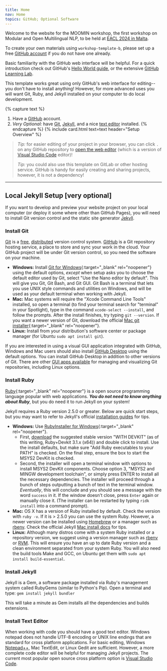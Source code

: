 ```yaml
---
title: Home
nav: Home
topics: GitHub; Optional Software
---
```


Welcome to the website for the MOOMIN workshop, the first workshop on Modular and Open Multilingual NLP, to be held at [EACL 2024 in Malta](https://2024.eacl.org/).


To create your own materials using `workshop-template-b`, please set up a free [GitHub account](https://github.com/join) if you do not have one already.

Basic familiarity with the GitHub web interface will be helpful.
For a quick introduction check out GitHub's [Hello World guide](https://guides.github.com/activities/hello-world/), or the extensive [GitHub Learning Lab](https://lab.github.com/).

This template works great using only GitHub's web interface for editing--you don't have to install anything!
However, for more advanced uses you will want Git, Ruby, and Jekyll installed on your computer to do local development.

{% capture text %}
1. Have a [GitHub](https://github.com) account.
2. *Very Optional:* have [Git](https://git-scm.com/), [Jekyll](https://jekyllrb.com/), and a nice [text editor](https://code.visualstudio.com/) installed.
{% endcapture %}
{% include card.html text=text header="Setup Overview" %}

> *Tip:* for easier editing of your project in your browser, you can click `.` on any GitHub repository to [open the web editor](https://docs.github.com/en/codespaces/the-githubdev-web-based-editor) (which is a version of [Visual Studio Code](https://code.visualstudio.com/) editor)!
>
> *Tip:* you could also use this template on GitLab or other hosting service. GitHub is handy for easily creating and sharing projects, however, it is not a dependency!

-------------

## Local Jekyll Setup [very optional]

If you want to develop and preview your website project on your local computer (or deploy it some where other than GitHub Pages), you will need to install Git version control and the static site generator [Jekyll](https://jekyllrb.com/).

### Install Git

[Git](https://git-scm.com/) is a [free](https://www.gnu.org/philosophy/free-sw.en.html), [distributed](https://en.wikipedia.org/wiki/Distributed_version_control) version control system. [GitHub](https://github.com/) is a Git repository hosting service, a place to store and sync your work in the cloud.
Your GitHub project will be under Git version control, so you need the software on your machine. 

- **Windows:** Install [Git for Windows](https://git-scm.com/downloads){:target="_blank" rel="noopener"} using the default options, *except* when setup asks you to choose the default editor used by Git, select "Use the Nano editor by default". This will give you Git, Git Bash, and Git GUI. Git Bash is a terminal that lets you use UNIX style commands and utilities on Windows, and will be used as your default terminal when working with Jekyll.
- **Mac:** Mac systems will require the "Xcode Command Line Tools" installed, so open a terminal (to find your terminal search for "terminal" in your Spotlight), type in the command `xcode-select --install`, and follow the prompts. After the install finishes, try typing `git --version`. If you want a newer version of Git, download the official [Mac git installer](https://git-scm.com/downloads){:target="_blank" rel="noopener"}.
- **Linux:** Install from your distribution's software center or package manager (for Ubuntu `sudo apt install git`).

If you are interested in using a visual GUI application integrated with GitHub, Windows and Mac users should also install [GitHub Desktop](https://desktop.github.com/) using the default options.
You can install GitHub Desktop in addition to other versions of Git.
There are other [GUI apps available](https://git-scm.com/downloads/guis) for managing and visualizing Git repositories, including Linux options.

### Install Ruby

[Ruby](https://www.ruby-lang.org/en/){:target="_blank" rel="noopener"} is a open source programming language popular with web applications.
**_You do not need to know anything about Ruby_**, but you do need it to run Jekyll on your system!

Jekyll requires a Ruby version 2.5.0 or greater.
Below are quick start steps, but you may want to refer to Jekyll's official [installation guides](https://jekyllrb.com/docs/installation/) for tips.

- **Windows:** Use [RubyInstaller for Windows](https://rubyinstaller.org/){:target="_blank" rel="noopener"}.
    - First, [download](https://rubyinstaller.org/downloads/) the suggested stable version "WITH DEVKIT" (as of this writing, Ruby+Devkit 3.1.x (x64)) and double click to install. Use the install defaults, but make sure "Add Ruby executables to your PATH" is checked. On the final step, ensure the box to start the MSYS2 DevKit is checked.
    - Second, the installer will open a terminal window with options to install MSYS2 DevKit components. Choose option 3, "MSYS2 and MINGW development toolchain", or simply press ENTER to install all the necessary dependencies. The installer will proceed through a bunch of steps outputting a bunch of text in the terminal window. *Eventually*, this will conclude and you should see a message with the word `success` in it. If the window doesn't close, press `Enter` again or manually close it. (The installer can be restarted by typing `ridk install` into a command prompt).
- **Mac:** OS X has a version of Ruby installed by default. Check the version with `ruby -v`. If it is > 2.5.0 you can use the system Ruby. However, a newer version can be installed using [Homebrew](https://brew.sh/) or a manager such as [rbenv](https://github.com/rbenv/rbenv). Check the official Jekyll [Mac install docs](https://jekyllrb.com/docs/installation/#macOS) for tips.
- **Linux:** Although many distros come with a system Ruby installed or a repository version, we suggest using a version manager such as [rbenv](https://github.com/rbenv/rbenv) or [RVM](http://rvm.io/). This will ensure you have an up to date Ruby version and a clean environment separated from your system Ruby. You will also need the build tools Make and GCC, on Ubuntu get them with `sudo apt install build-essential`. 

### Install Jekyll

Jekyll is a Gem, a software package installed via Ruby's management system called RubyGems (similar to Python's Pip). 
Open a terminal and type:
`gem install jekyll bundler`

This will take a minute as Gem installs all the dependencies and builds extensions. 

### Install Text Editor

When working with code you should have a good text editor.
Windows notepad does not handle UTF-8 encoding or UNIX line endings that are standard for cross platform applications. 
For basic editing, Windows [Notepad++](https://notepad-plus-plus.org/), Mac TextEdit, or Linux Gedit are sufficient.
However, a more complete code editor will be helpful for managing Jekyll projects.
The current most popular open source cross platform option is [Visual Studio Code](https://code.visualstudio.com/).

